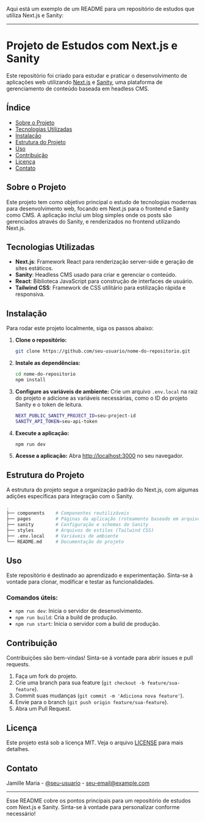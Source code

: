 Aqui está um exemplo de um README para um repositório de estudos que utiliza Next.js e Sanity:

---

# Projeto de Estudos com Next.js e Sanity

Este repositório foi criado para estudar e praticar o desenvolvimento de aplicações web utilizando [Next.js](https://nextjs.org/) e [Sanity](https://www.sanity.io/), uma plataforma de gerenciamento de conteúdo baseada em headless CMS.

## Índice

- [Sobre o Projeto](#sobre-o-projeto)
- [Tecnologias Utilizadas](#tecnologias-utilizadas)
- [Instalação](#instalação)
- [Estrutura do Projeto](#estrutura-do-projeto)
- [Uso](#uso)
- [Contribuição](#contribuição)
- [Licença](#licença)
- [Contato](#contato)

## Sobre o Projeto

Este projeto tem como objetivo principal o estudo de tecnologias modernas para desenvolvimento web, focando em Next.js para o frontend e Sanity como CMS. A aplicação inclui um blog simples onde os posts são gerenciados através do Sanity, e renderizados no frontend utilizando Next.js.

## Tecnologias Utilizadas

- **Next.js**: Framework React para renderização server-side e geração de sites estáticos.
- **Sanity**: Headless CMS usado para criar e gerenciar o conteúdo.
- **React**: Biblioteca JavaScript para construção de interfaces de usuário.
- **Tailwind CSS**: Framework de CSS utilitário para estilização rápida e responsiva.

## Instalação

Para rodar este projeto localmente, siga os passos abaixo:

1. **Clone o repositório:**
   ```bash
   git clone https://github.com/seu-usuario/nome-do-repositorio.git
   ```
   
2. **Instale as dependências:**
   ```bash
   cd nome-do-repositorio
   npm install
   ```

3. **Configure as variáveis de ambiente:**
   Crie um arquivo `.env.local` na raiz do projeto e adicione as variáveis necessárias, como o ID do projeto Sanity e o token de leitura.

   ```bash
   NEXT_PUBLIC_SANITY_PROJECT_ID=seu-project-id
   SANITY_API_TOKEN=seu-api-token
   ```

4. **Execute a aplicação:**
   ```bash
   npm run dev
   ```

5. **Acesse a aplicação:**
   Abra [http://localhost:3000](http://localhost:3000) no seu navegador.

## Estrutura do Projeto

A estrutura do projeto segue a organização padrão do Next.js, com algumas adições específicas para integração com o Sanity.

```bash
.
├── components    # Componentes reutilizáveis
├── pages         # Páginas da aplicação (roteamento baseado em arquivos)
├── sanity        # Configuração e schemas do Sanity
├── styles        # Arquivos de estilos (Tailwind CSS)
├── .env.local    # Variáveis de ambiente
└── README.md     # Documentação do projeto
```

## Uso

Este repositório é destinado ao aprendizado e experimentação. Sinta-se à vontade para clonar, modificar e testar as funcionalidades.

### Comandos úteis:

- `npm run dev`: Inicia o servidor de desenvolvimento.
- `npm run build`: Cria a build de produção.
- `npm run start`: Inicia o servidor com a build de produção.

## Contribuição

Contribuições são bem-vindas! Sinta-se à vontade para abrir issues e pull requests.

1. Faça um fork do projeto.
2. Crie uma branch para sua feature (`git checkout -b feature/sua-feature`).
3. Commit suas mudanças (`git commit -m 'Adiciona nova feature'`).
4. Envie para o branch (`git push origin feature/sua-feature`).
5. Abra um Pull Request.

## Licença

Este projeto está sob a licença MIT. Veja o arquivo [LICENSE](LICENSE) para mais detalhes.

## Contato

Jamille Maria - [@seu-usuario](https://github.com/seu-usuario) - seu-email@example.com

---

Esse README cobre os pontos principais para um repositório de estudos com Next.js e Sanity. Sinta-se à vontade para personalizar conforme necessário!
